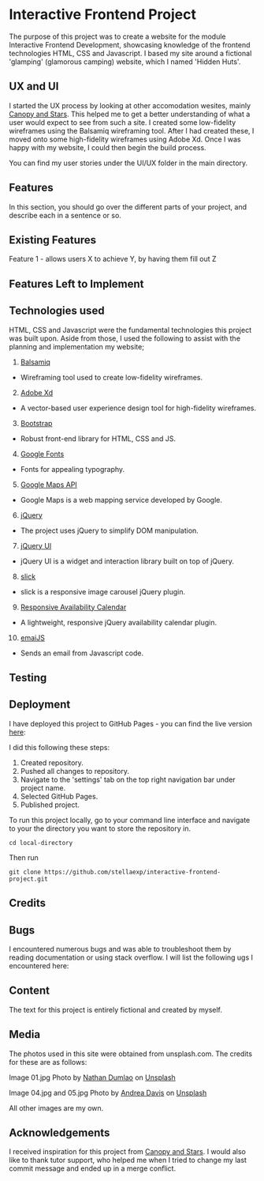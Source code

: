 # Interactive Frontend Project

The purpose of this project was to create a website for the module Interactive Frontend Development, showcasing knowledge of the frontend technologies HTML, CSS and Javascript. I based my site around a fictional 'glamping' (glamorous camping) website, which I named 'Hidden Huts'.

## UX and UI
I started the UX process by looking at other accomodation wesites, mainly [Canopy and Stars](https://www.canopyandstars.co.uk/). This helped me to get a better understanding of what a user would expect to see from such a site.
I created some low-fidelity wireframes using the Balsamiq wireframing tool. After I had created these, I moved onto some high-fidelity wireframes using Adobe Xd. Once I was happy with my website, I could then begin the build process.

You can find my user stories under the UI/UX folder in the main directory.

## Features
In this section, you should go over the different parts of your project, and describe each in a sentence or so.

## Existing Features
Feature 1 - allows users X to achieve Y, by having them fill out Z

## Features Left to Implement

## Technologies used

HTML, CSS and Javascript were the fundamental technologies this project was built upon. Aside from those, I used the following to assist with the planning and implementation my website;

1. [Balsamiq](https://balsamiq.com/)
* Wireframing tool used to create low-fidelity wireframes.
2. [Adobe Xd](https://www.adobe.com/uk/products/xd.html)
* A vector-based user experience design tool for high-fidelity wireframes.
3. [Bootstrap](https://flask.palletsprojects.com/en/1.1.x/)
* Robust front-end library for HTML, CSS and JS.
4. [Google Fonts](https://fonts.google.com/)
*  Fonts for appealing typography.
5. [Google Maps API](https://developers.google.com/maps/documentation/javascript/overview)
* Google Maps is a web mapping service developed by Google.
6. [jQuery](https://jquery.com/)
*  The project uses jQuery to simplify DOM manipulation.
7. [jQuery UI](https://jqueryui.com/)
*  jQuery UI is a widget and interaction library built on top of jQuery.
8. [slick](https://kenwheeler.github.io/slick/)
* slick is a responsive image carousel jQuery plugin.
9. [Responsive Availability Calendar](https://www.jqueryscript.net/time-clock/Simple-Responsive-Availability-Calendar-Plugin-For-jQuery.html)
* A lightweight, responsive jQuery availability calendar plugin.
10. [emaiJS](https://www.emailjs.com/)
* Sends an email from Javascript code.

## Testing


## Deployment

I have deployed this project to GitHub Pages - you can find the live version [here]():

I did this following these steps:

1. Created repository.
2. Pushed all changes to repository.
3. Navigate to the 'settings' tab on the top right navigation bar under project name. 
4. Selected GitHub Pages.
5. Published project.

To run this project locally, go to your command line interface and navigate to your the directory you want to store the repository in.

`cd local-directory`

Then run

`git clone https://github.com/stellaexp/interactive-frontend-project.git`

## Credits

## Bugs

I encountered numerous bugs and was able to troubleshoot them by reading documentation or using stack overflow. I will list the following ugs I encountered here:

## Content
The text for this project is entirely fictional and created by myself.

## Media
The photos used in this site were obtained from unsplash.com. The credits for these are as follows:

Image 01.jpg
<span>Photo by <a href="https://unsplash.com/@nate_dumlao?utm_source=unsplash&amp;utm_medium=referral&amp;utm_content=creditCopyText">Nathan Dumlao</a> on <a href="https://unsplash.com/s/photos/glamping?utm_source=unsplash&amp;utm_medium=referral&amp;utm_content=creditCopyText">Unsplash</a></span>

Image 04.jpg and 05.jpg 
<span>Photo by <a href="https://unsplash.com/@andreaedavis?utm_source=unsplash&amp;utm_medium=referral&amp;utm_content=creditCopyText">Andrea Davis</a> on <a href="https://unsplash.com/s/photos/glamping?utm_source=unsplash&amp;utm_medium=referral&amp;utm_content=creditCopyText">Unsplash</a></span>

All other images are my own.

## Acknowledgements
I received inspiration for this project from [Canopy and Stars](https://www.canopyandstars.co.uk/). I would also like to thank tutor support, who helped me when I tried to change my last commit message and ended up in a merge conflict.